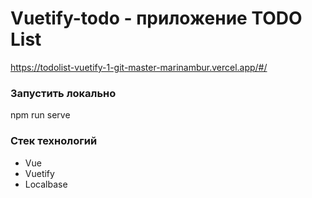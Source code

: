 # Vuetify-todo - приложение TODO List
https://todolist-vuetify-1-git-master-marinambur.vercel.app/#/

### Запустить локально
npm run serve
### Стек технологий
- Vue
- Vuetify
- Localbase